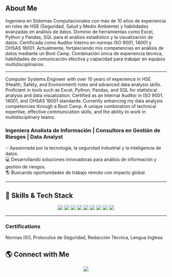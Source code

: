 ## About Me

Ingeniera en Sistemas Computacionales con más de 10 años de experiencia en roles de HSE (Seguridad, Salud y Medio Ambiente) y habilidades avanzadas en análisis de datos. Dominio de herramientas como Excel, Python y Pandas, SQL para el análisis estadístico y la visualización de datos. Certificada como Auditor Interno en normas ISO 9001, 14001 y OHSAS 18001. Actualmente, fortaleciendo mis competencias en análisis de datos mediante un Boot Camp. Combinación única de experiencia técnica, habilidades de comunicación efectiva y capacidad para trabajar en equipos multidisciplinarios. 

---

Computer Systems Engineer with over 10 years of experience in HSE (Health, Safety, and Environment) roles and advanced data analysis skills. Proficient in tools such as Excel, Python, Pandas, and SQL for statistical analysis and data visualization. Certified as an Internal Auditor in ISO 9001, 14001, and OHSAS 18001 standards. Currently enhancing my data analysis competencies through a Boot Camp. A unique combination of technical expertise, effective communication skills, and the ability to work in multidisciplinary teams. 

### Ingeniera Analista de Información | Consultora en Gestión de Riesgos | Data Analyst

💡 Apasionada por la tecnología, la seguridad industrial y la inteligencia de datos.  
💻 Desarrollando soluciones innovadoras para análisis de información y gestión de riesgos.  
🌎 Buscando oportunidades de trabajo remoto con impacto global.  

---
## 🚀 Skills & Tech Stack

<p align="center">
  <img src="https://img.shields.io/badge/Python-3776AB?style=for-the-badge&logo=python&logoColor=white" />
  <img src="https://img.shields.io/badge/SQL-025E8C?style=for-the-badge&logo=postgresql&logoColor=white" />
  <img src="https://img.shields.io/badge/JavaScript-F7DF1E?style=for-the-badge&logo=javascript&logoColor=black" />
  <img src="https://img.shields.io/badge/React-20232A?style=for-the-badge&logo=react&logoColor=61DAFB" />
  <img src="https://img.shields.io/badge/Git-F05032?style=for-the-badge&logo=git&logoColor=white" />
  <img src="https://img.shields.io/badge/Power%20BI-F2C811?style=for-the-badge&logo=powerbi&logoColor=black" />
  <img src="https://img.shields.io/badge/Tableau-E97627?style=for-the-badge&logo=tableau&logoColor=white" />
  <img src="https://img.shields.io/badge/AutoCAD-DA291C?style=for-the-badge&logo=autodesk&logoColor=white" />
  <img src="https://img.shields.io/badge/Notion-000000?style=for-the-badge&logo=notion&logoColor=white" />
</p>

---

### Certifications

Normas ISO, Protocolos de Seguridad, Redacción Técnica, Lengua Inglesa

## 🌎 Connect with Me

<p align="center">
  <a href="www.linkedin.com/in/yadira-domínguez-p">
    <img src="https://img.shields.io/badge/LinkedIn-0A66C2?style=for-the-badge&logo=linkedin&logoColor=white" />
  </a>
</p>
